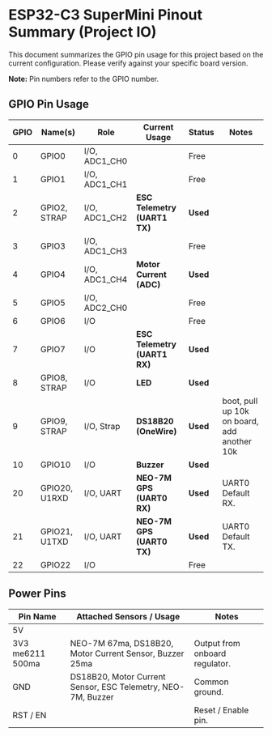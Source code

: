 # ESP32-C3 SuperMini Pinout Summary (Project IO)

This document summarizes the GPIO pin usage for this project based on the current configuration. Please verify against your specific board version.

**Note:** Pin numbers refer to the GPIO number.

## GPIO Pin Usage

| GPIO | Name(s)       | Role          | Current Usage                | Status   | Notes                                       |
| ---- | ------------- | ------------- | ---------------------------- | -------- | ------------------------------------------- |
| 0    | GPIO0         | I/O, ADC1_CH0 |                              | Free     |                                             |
| 1    | GPIO1         | I/O, ADC1_CH1 |                              | Free     |                                             |
| 2    | GPIO2, STRAP  | I/O, ADC1_CH2 | **ESC Telemetry (UART1 TX)** | **Used** |                                             |
| 3    | GPIO3         | I/O, ADC1_CH3 |                              | Free     |                                             |
| 4    | GPIO4         | I/O, ADC1_CH4 | **Motor Current (ADC)**      | **Used** |                                             |
| 5    | GPIO5         | I/O, ADC2_CH0 |                              | Free     |                                             |
| 6    | GPIO6         | I/O           |                              | Free     |                                             |
| 7    | GPIO7         | I/O           | **ESC Telemetry (UART1 RX)** | **Used** |                                             |
| 8    | GPIO8, STRAP  | I/O           | **LED**                      | **Used** |                                             |
| 9    | GPIO9, STRAP  | I/O, Strap    | **DS18B20 (OneWire)**        | **Used** | boot, pull up 10k on board, add another 10k |
| 10   | GPIO10        | I/O           | **Buzzer**                   | **Used** |                                             |
| 20   | GPIO20, U1RXD | I/O, UART     | **NEO-7M GPS (UART0 RX)**    | **Used** | UART0 Default RX.                           |
| 21   | GPIO21, U1TXD | I/O, UART     | **NEO-7M GPS (UART0 TX)**    | **Used** | UART0 Default TX.                           |
| 22   | GPIO22        | I/O           |                              | Free     |                                             |

## Power Pins

| Pin Name         | Attached Sensors / Usage                                     | Notes                          |
| ---------------- | ------------------------------------------------------------ | ------------------------------ |
| 5V               |                                                              |                                |
| 3V3 me6211 500ma | NEO-7M 67ma, DS18B20, Motor Current Sensor, Buzzer 25ma      | Output from onboard regulator. |
| GND              | DS18B20, Motor Current Sensor, ESC Telemetry, NEO-7M, Buzzer | Common ground.                 |
| RST / EN         |                                                              | Reset / Enable pin.            |
